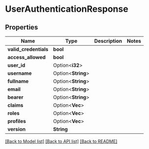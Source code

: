 # UserAuthenticationResponse

## Properties

Name | Type | Description | Notes
------------ | ------------- | ------------- | -------------
**valid_credentials** | **bool** |  | 
**access_allowed** | **bool** |  | 
**user_id** | Option<**i32**> |  | 
**username** | Option<**String**> |  | 
**fullname** | Option<**String**> |  | 
**email** | Option<**String**> |  | 
**bearer** | Option<**String**> |  | 
**claims** | Option<**Vec<String>**> |  | 
**roles** | Option<**Vec<String>**> |  | 
**profiles** | Option<**Vec<String>**> |  | 
**version** | **String** |  | 

[[Back to Model list]](../README.md#documentation-for-models) [[Back to API list]](../README.md#documentation-for-api-endpoints) [[Back to README]](../README.md)



